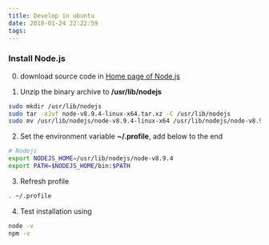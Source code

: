 ```yaml
---
title: Develop in ubuntu
date: 2018-01-24 22:22:59
tags:
---
```


### Install Node.js

0. download source code in [Home page of Node.js](https://nodejs.org/en/)

1. Unzip the binary archive to **/usr/lib/nodejs**
```bash
sudo mkdir /usr/lib/nodejs
sudo tar -xJvf node-v8.9.4-linux-x64.tar.xz -C /usr/lib/nodejs 
sudo mv /usr/lib/nodejs/node-v8.9.4-linux-x64 /usr/lib/nodejs/node-v8.9.4
```

2. Set the environment variable **~/.profile**, add below to the end
```bash
# Nodejs
export NODEJS_HOME=/usr/lib/nodejs/node-v8.9.4
export PATH=$NODEJS_HOME/bin:$PATH
```

3. Refresh profile
```bash
. ~/.profile
```

4. Test installation using
```bash
node -v
npm -v
```